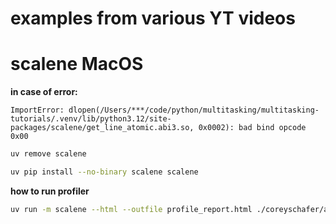 # examples from various YT videos


# scalene MacOS

**in case of error:**

    ImportError: dlopen(/Users/***/code/python/multitasking/multitasking-tutorials/.venv/lib/python3.12/site-packages/scalene/get_line_atomic.abi3.so, 0x0002): bad bind opcode 0x00

```bash
uv remove scalene

uv pip install --no-binary scalene scalene
````

**how to run profiler**

```bash
uv run -m scalene --html --outfile profile_report.html ./coreyschafer/async/real_world_example_sync1.py
````


